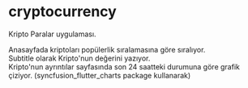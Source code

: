 # cryptocurrency

Kripto Paralar uygulaması.

Anasayfada kriptoları popülerlik sıralamasına göre sıralıyor. <br>
Subtitle olarak Kripto'nun değerini yazıyor. <br>
Kripto'nun ayrıntılar sayfasında son 24 saatteki durumuna göre grafik çiziyor. (syncfusion_flutter_charts package kullanarak)

